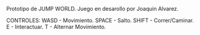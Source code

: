 Prototipo de JUMP WORLD. Juego en desarollo por Joaquin Alvarez.

CONTROLES:
WASD - Movimiento.
SPACE - Salto.
SHIFT - Correr/Caminar.
E - Interactuar.
T - Alternar Movimiento.
